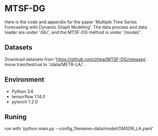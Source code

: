 # MTSF-DG
Here is the code and appendix for the paper 'Multiple Time Series Forecasting with Dynamic Graph Modeling'.
The data process and data loader are under '/lib/', and the MTSF-DG method is under '/model/'.

## Datasets
Download datasets from 'https://github.com/zhkai/MTSF-DG/releases'.
move train/test/val to '/data/METR-LA/'.

## Environment 
-  Python                    3.6
-  tensorflow                1.14.0
-  pytorch                   1.2.0

## Runing
run with 'python main.py --config_filename=data/model/GMSDR_LA.yaml'



